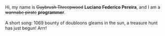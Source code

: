 Hi, my name is ~~Guybrush Threepwood~~ **Luciano Federico Pereira**, and I am a ~~wannabe pirate~~ **programmer**.<br><br>A short song: 1069 bounty of doubloons gleams in the sun, a treasure hunt has just begun! Arrr!
